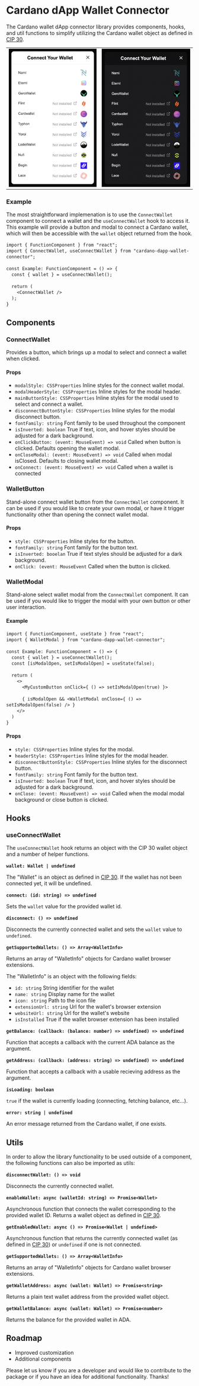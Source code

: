# Cardano dApp Wallet Connector

The Cardano wallet dApp connector library provides components, hooks, and util functions to simplify
utilizing the Cardano wallet object as defined in [CIP 30](https://cips.cardano.org/cips/cip30).

<center>
  <table>
    <tr>
      <td>
        <img src="./docs/img/wallet-modal-unstyled.png">
      </td>
      <td>
        <img src="./docs/img/wallet-modal-styled.png">
      </td>
    </tr>
  </table>
</center>

### Example

The most straightforward implemenation is to use the `ConnectWallet` component to connect a wallet
and the `useConnectWallet` hook to access it. This example will provide a button and modal to connect
a Cardano wallet, which will then be accessible with the `wallet` object returned from the hook.

```
import { FunctionComponent } from "react";
import { ConnectWallet, useConnectWallet } from "cardano-dapp-wallet-connector";

const Example: FunctionComponent = () => {
  const { wallet } = useConnectWallet();

  return (
    <ConnectWallet />
  );
}
```

## Components

### ConnectWallet

Provides a button, which brings up a modal to select and connect a wallet when clicked.

#### Props

- `modalStyle: CSSProperties` Inline styles for the connect wallet modal.
- `modalHeaderStyle: CSSProperties` Inline styles for the modal header.
- `mainButtonStyle: CSSProperties` Inline styles for the modal used to select and connect a wallet.
- `disconnectButtonStyle: CSSProperties` Inline styles for the modal disconnect button.
- `fontFamily: string` Font family to be used throughout the component
- `isInverted: boolean` True if text, icon, and hover styles should be adjusted for a dark background.
- `onClickButton: (event: MouseEvent) => void` Called when button is clicked. Defaults opening the wallet modal.
- `onCloseModal: (event: MouseEvent) => void` Called when modal isClosed. Defaults to closing wallet modal.
- `onConnect: (event: MouseEvent) => void` Called when a wallet is connected

### WalletButton

Stand-alone connect wallet button from the `ConnectWallet` component. It can be used if you
would like to create your own modal, or have it trigger functionality other than opening the
connect wallet modal.

#### Props

- `style: CSSProperties` Inline styles for the button.
- `fontFamily: string` Font family for the button text.
- `isInverted: booelan` True if text styles should be adjusted for a dark background.
- `onClick: (event: MouseEvent` Called when the button is clicked.

### WalletModal

Stand-alone select wallet modal from the `ConnectWallet` component. It can be used if you would
like to trigger the modal with your own button or other user interaction.

#### Example

```
import { FunctionComponent, useState } from "react";
import { WalletModal } from "cardano-dapp-wallet-connector";

const Example: FunctionComponent = () => {
  const { wallet } = useConnectWallet();
  const [isModalOpen, setIsModalOpen] = useState(false);

  return (
    <>
      <MyCustomButton onClick={ () => setIsModalOpen(true) }>

      { isModalOpen && <WalletModal onClose={ () => setIsModalOpen(false) /> }
    </>
  )
}
```

#### Props

- `style: CSSProperties` Inline styles for the modal.
- `headerStyle: CSSProperties` Inline styles for the modal header.
- `disconnectButtonStyle: CSSProperties` Inline styles for the disconnect button.
- `fontFamily: string` Font family for the button text.
- `isInverted: boolean` True if text, icon, and hover styles should be adjusted for a dark background.
- `onClose: (event: MouseEvent) => void` Called when the modal modal background or close button is clicked.

## Hooks

### useConnectWallet

The `useConnectWallet` hook returns an object with the CIP 30 wallet object and
a number of helper functions.

**`wallet: Wallet | undefined`**

The "Wallet" is an object as defined in [CIP 30](https://cips.cardano.org/cips/cip30).
If the wallet has not been connected yet, it will be undefined.

**`connect: (id: string) => undefined`**

Sets the `wallet` value for the provided wallet id.

**`disconnect: () => undefined`**

Disconnects the currently connected wallet and sets the `wallet` value to `undefined`.

**`getSupportedWallets: () => Array<WalletInfo>`**

Returns an array of "WalletInfo" objects for Cardano wallet browser extensions.

The "WalletInfo" is an object with the following fields:

- `id: string` String identifier for the wallet
- `name: string` Display name for the wallet
- `icon: string` Path to the icon file
- `extensionUrl: string` Url for the wallet's browser extension
- `websiteUrl: string` Url for the wallet's website
- `isInstalled` True if the wallet browser extension has been installed

**`getBalance: (callback: (balance: number) => undefined) => undefined`**

Function that accepts a callback with the current ADA balance as
the argument.

**`getAddress: (callback: (address: string) => undefined) => undefined`**

Function that accepts a callback with a usable recieving address as
the argument.

**`isLoading: boolean`**

`true` if the wallet is currently loading (connecting, fetching balance, etc...).

**`error: string | undefined`**

An error message returned from the Cardano wallet, if one exists.

## Utils

In order to allow the library functionality to be used outside of a component, the following
functions can also be imported as utils:

**`disconnectWallet: () => void`**

Disconnects the currently connected wallet.

**`enableWallet: async (walletId: string) => Promise<Wallet>`**

Asynchronous function that connects the wallet corresponding to the provided wallet ID. Returns
a wallet object as defined in [CIP 30](https://cips.cardano.org/cips/cip30).

**`getEnabledWallet: async () => Promise<Wallet | undefined>`**

Asynchronous function that returns the currently connected wallet (as defined
in [CIP 30](https://cips.cardano.org/cips/cip30)) or `undefined` if one is not connected.

**`getSupportedWallets: () => Array<WalletInfo>`**

Returns an array of "WalletInfo" objects for Cardano wallet browser extensions.

**`getWalletAddress: async (wallet: Wallet) => Promise<string>`**

Returns a plain text wallet address from the provided wallet object.

**`getWalletBalance: async (wallet: Wallet) => Promise<number>`**

Returns the balance for the provided wallet in ADA.

## Roadmap

- Improved customization
- Additional components

Please let us know if you are a developer and would like to contribute to the package or if you
have an idea for additional functionality. Thanks!
